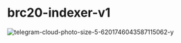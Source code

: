 # brc20-indexer-v1

![telegram-cloud-photo-size-5-6201746043587115062-y](https://github.com/alexgo-io/brc20-indexer-v1/assets/443225/1803ce74-4db4-45bd-b711-796d6a68be26)
